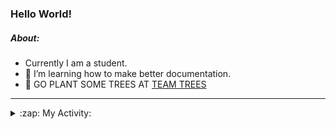 ### Hello World!

##### About:
- Currently I am a student.
- 🌱 I’m learning how to make better documentation.
- 🌱 GO PLANT SOME TREES AT [TEAM TREES](https://teamtrees.org/)

---
<details>
  <summary>:zap: My Activity:</summary>
  
<!--START_SECTION:waka-->
![Code Time](http://img.shields.io/badge/Code%20Time-1%2C070%20hrs%2019%20mins-blue)

**I'm a Night 🦉** 

```text
🌞 Morning                1591 commits        ██░░░░░░░░░░░░░░░░░░░░░░░   09.96 % 
🌆 Daytime                5163 commits        ████████░░░░░░░░░░░░░░░░░   32.32 % 
🌃 Evening                4655 commits        ███████░░░░░░░░░░░░░░░░░░   29.14 % 
🌙 Night                  4565 commits        ███████░░░░░░░░░░░░░░░░░░   28.58 % 
```
📅 **I'm Most Productive on Wednesday** 

```text
Monday                   2342 commits        ████░░░░░░░░░░░░░░░░░░░░░   14.66 % 
Tuesday                  1956 commits        ███░░░░░░░░░░░░░░░░░░░░░░   12.24 % 
Wednesday                3723 commits        ██████░░░░░░░░░░░░░░░░░░░   23.31 % 
Thursday                 2193 commits        ███░░░░░░░░░░░░░░░░░░░░░░   13.73 % 
Friday                   1577 commits        ██░░░░░░░░░░░░░░░░░░░░░░░   09.87 % 
Saturday                 1466 commits        ██░░░░░░░░░░░░░░░░░░░░░░░   09.18 % 
Sunday                   2717 commits        ████░░░░░░░░░░░░░░░░░░░░░   17.01 % 
```


📊 **This Week I Spent My Time On** 

```text
🔥 Editors: 
VS Code                  2 hrs 37 mins       █████████████████████████   100.00 % 

🐱‍💻 Projects: 
CSF22                    2 hrs 37 mins       █████████████████████████   99.99 % 
praise                   0 secs              ░░░░░░░░░░░░░░░░░░░░░░░░░   00.01 % 
```


 Last Updated on 23/03/2023 01:35:26 UTC
<!--END_SECTION:waka-->
</details>
